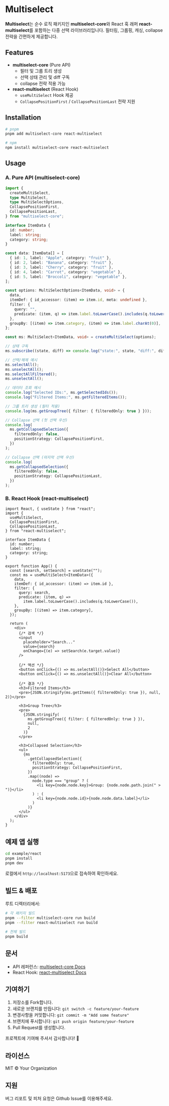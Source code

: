 # Multiselect

**Multiselect**는 순수 로직 패키지인 **multiselect-core**와 React 훅 래퍼 **react-multiselect**를 포함하는 다중 선택 라이브러리입니다. 필터링, 그룹핑, 캐싱, collapse 전략을 간편하게 제공합니다.

## Features

- **multiselect-core** (Pure API)
  - 필터 및 그룹 트리 생성
  - 선택 상태 관리 및 diff 구독
  - collapse 전략 적용 가능
- **react-multiselect** (React Hook)
  - `useMultiSelect` Hook 제공
  - `CollapsePositionFirst` / `CollapsePositionLast` 전략 지원

## Installation

```bash
# pnpm
pnpm add multiselect-core react-multiselect

# npm
npm install multiselect-core react-multiselect
```

## Usage

### A. Pure API (multiselect-core)

```ts
import {
  createMultiSelect,
  type MultiSelect,
  type MultiSelectOptions,
  CollapsePositionFirst,
  CollapsePositionLast,
} from "multiselect-core";

interface ItemData {
  id: number;
  label: string;
  category: string;
}

const data: ItemData[] = [
  { id: 1, label: "Apple", category: "fruit" },
  { id: 2, label: "Banana", category: "fruit" },
  { id: 3, label: "Cherry", category: "fruit" },
  { id: 4, label: "Carrot", category: "vegetable" },
  { id: 5, label: "Broccoli", category: "vegetable" },
];

const options: MultiSelectOptions<ItemData, void> = {
  data,
  itemDef: { id_accessor: (item) => item.id, meta: undefined },
  filter: {
    query: "",
    predicate: (item, q) => item.label.toLowerCase().includes(q.toLowerCase()),
  },
  groupBy: [(item) => item.category, (item) => item.label.charAt(0)],
};

const ms: MultiSelect<ItemData, void> = createMultiSelect(options);

// 상태 구독
ms.subscribe((state, diff) => console.log("state:", state, "diff:", diff));

// 선택/해제 예시
ms.selectAll();
ms.unselectAll();
ms.selectAllFiltered();
ms.unselectAll();

// 데이터 조회 예시
console.log("Selected IDs:", ms.getSelectedIds());
console.log("Filtered Items:", ms.getFilteredItems());

// 그룹 트리 생성 (필터 적용)
console.log(ms.getGroupTree({ filter: { filteredOnly: true } }));

// Collapse 선택 (첫 선택 우선)
console.log(
  ms.getCollapsedSelection({
    filteredOnly: false,
    positionStrategy: CollapsePositionFirst,
  })
);

// Collapse 선택 (마지막 선택 우선)
console.log(
  ms.getCollapsedSelection({
    filteredOnly: false,
    positionStrategy: CollapsePositionLast,
  })
);
```

### B. React Hook (react-multiselect)

```tsx
import React, { useState } from "react";
import {
  useMultiSelect,
  CollapsePositionFirst,
  CollapsePositionLast,
} from "react-multiselect";

interface ItemData {
  id: number;
  label: string;
  category: string;
}

export function App() {
  const [search, setSearch] = useState("");
  const ms = useMultiSelect<ItemData>({
    data,
    itemDef: { id_accessor: (item) => item.id },
    filter: {
      query: search,
      predicate: (item, q) =>
        item.label.toLowerCase().includes(q.toLowerCase()),
    },
    groupBy: [(item) => item.category],
  });

  return (
    <div>
      {/* 검색 */}
      <input
        placeholder="Search..."
        value={search}
        onChange={(e) => setSearch(e.target.value)}
      />

      {/* 액션 */}
      <button onClick={() => ms.selectAll()}>Select All</button>
      <button onClick={() => ms.unselectAll()}>Clear All</button>

      {/* 결과 */}
      <h3>Filtered Items</h3>
      <pre>{JSON.stringify(ms.getItems({ filteredOnly: true }), null, 2)}</pre>

      <h3>Group Tree</h3>
      <pre>
        {JSON.stringify(
          ms.getGroupTree({ filter: { filteredOnly: true } }),
          null,
          2
        )}
      </pre>

      <h3>Collapsed Selection</h3>
      <ul>
        {ms
          .getCollapsedSelection({
            filteredOnly: true,
            positionStrategy: CollapsePositionFirst,
          })
          .map((node) =>
            node.type === "group" ? (
              <li key={node.node.key}>Group: {node.node.path.join(" > ")}</li>
            ) : (
              <li key={node.node.id}>{node.node.data.label}</li>
            )
          )}
      </ul>
    </div>
  );
}
```

## 예제 앱 실행

```bash
cd example/react
pnpm install
pnpm dev
```

로컬에서 `http://localhost:5173`으로 접속하여 확인하세요.

## 빌드 & 배포

루트 디렉터리에서:

```bash
# 각 패키지 빌드
pnpm --filter multiselect-core run build
pnpm --filter react-multiselect run build

# 전체 빌드
pnpm build
```

## 문서

- API 레퍼런스: [multiselect-core Docs](https://github.com/your-org/select-example/tree/main/packages/multiselect-core#readme)
- React Hook: [react-multiselect Docs](https://github.com/your-org/select-example/tree/main/packages/react-multiselect#readme)

## 기여하기

1. 저장소를 Fork합니다.
2. 새로운 브랜치를 만듭니다: `git switch -c feature/your-feature`
3. 변경사항을 커밋합니다: `git commit -m "Add some feature"`
4. 브랜치에 푸시합니다: `git push origin feature/your-feature`
5. Pull Request를 생성합니다.

프로젝트에 기여해 주셔서 감사합니다! 🙏

## 라이선스

MIT © Your Organization

## 지원

버그 리포트 및 피처 요청은 Github Issue를 이용해주세요.
